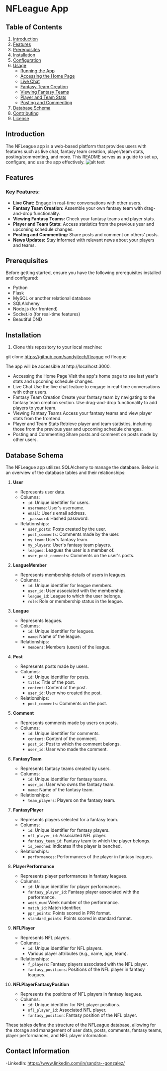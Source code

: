 # NFLeague App

## Table of Contents
1. [Introduction](#introduction)
2. [Features](#features)
3. [Prerequisites](#prerequisites)
4. [Installation](#installation)
5. [Configuration](#configuration)
6. [Usage](#usage)
   - [Running the App](#running-the-app)
   - [Accessing the Home Page](#accessing-the-home-page)
   - [Live Chat](#live-chat)
   - [Fantasy Team Creation](#fantasy-team-creation)
   - [Viewing Fantasy Teams](#viewing-fantasy-teams)
   - [Player and Team Stats](#player-and-team-stats)
   - [Posting and Commenting](#posting-and-commenting)
7. [Database Schema](#database-schema)
8. [Contributing](#contributing)
9. [License](#license)

## Introduction
The NFLeague app is a web-based platform that provides users with features such as live chat, fantasy team creation, player/team stats, posting/commenting, and more. This README serves as a guide to set up, configure, and use the app effectively.
![alt text](https://drive.google.com/file/d/1gMEKn4_LreNQUOpZ5E4LNUrJ4G-qzK1S/view?usp=sharing)



## Features
### Key Features:
- **Live Chat:** Engage in real-time conversations with other users.
- **Fantasy Team Creation:** Assemble your own fantasy team with drag-and-drop functionality.
- **Viewing Fantasy Teams:** Check your fantasy teams and player stats.
- **Player and Team Stats:** Access statistics from the previous year and upcoming schedule changes.
- **Posting and Commenting:** Share posts and comment on others' posts.
- **News Updates:** Stay informed with relevant news about your players and teams.

## Prerequisites
Before getting started, ensure you have the following prerequisites installed and configured:
- Python 
- Flask 
- MySQL or another relational database
- SQLAlchemy 
- Node.js (for frontend)
- Socket.io (for real-time features)
- Beautiful DND

## Installation
1. Clone this repository to your local machine:


git clone https://github.com/sandyjtech/fleague
cd fleague


The app will be accessible at http://localhost:3000.

- Accessing the Home Page
Visit the app's home page to see last year's stats and upcoming schedule changes.
- Live Chat
Use the live chat feature to engage in real-time conversations with other users.
- Fantasy Team Creation
Create your fantasy team by navigating to the fantasy team creation section.
Use drag-and-drop functionality to add players to your team.
- Viewing Fantasy Teams
Access your fantasy teams and view player stats from the frontend.
- Player and Team Stats
Retrieve player and team statistics, including those from the previous year and upcoming schedule changes.
- Posting and Commenting
Share posts and comment on posts made by other users.


## Database Schema

The NFLeague app utilizes SQLAlchemy to manage the database. Below is an overview of the database tables and their relationships:

1. **User**
   - Represents user data.
   - Columns:
     - `id`: Unique identifier for users.
     - `username`: User's username.
     - `email`: User's email address.
     - `_password`: Hashed password.
   - Relationships:
     - `user_posts`: Posts created by the user.
     - `post_comments`: Comments made by the user.
     - `my_team`: User's fantasy team.
     - `my_players`: User's fantasy team players.
     - `leagues`: Leagues the user is a member of.
     - `user_post_comments`: Comments on the user's posts.

2. **LeagueMember**
   - Represents membership details of users in leagues.
   - Columns:
     - `id`: Unique identifier for league members.
     - `user_id`: User associated with the membership.
     - `league_id`: League to which the user belongs.
     - `role`: Role or membership status in the league.

3. **League**
   - Represents leagues.
   - Columns:
     - `id`: Unique identifier for leagues.
     - `name`: Name of the league.
   - Relationships:
     - `members`: Members (users) of the league.

4. **Post**
   - Represents posts made by users.
   - Columns:
     - `id`: Unique identifier for posts.
     - `title`: Title of the post.
     - `content`: Content of the post.
     - `user_id`: User who created the post.
   - Relationships:
     - `post_comments`: Comments on the post.

5. **Comment**
   - Represents comments made by users on posts.
   - Columns:
     - `id`: Unique identifier for comments.
     - `content`: Content of the comment.
     - `post_id`: Post to which the comment belongs.
     - `user_id`: User who made the comment.

6. **FantasyTeam**
   - Represents fantasy teams created by users.
   - Columns:
     - `id`: Unique identifier for fantasy teams.
     - `user_id`: User who owns the fantasy team.
     - `name`: Name of the fantasy team.
   - Relationships:
     - `team_players`: Players on the fantasy team.

7. **FantasyPlayer**
   - Represents players selected for a fantasy team.
   - Columns:
     - `id`: Unique identifier for fantasy players.
     - `nfl_player_id`: Associated NFL player.
     - `fantasy_team_id`: Fantasy team to which the player belongs.
     - `is_benched`: Indicates if the player is benched.
   - Relationships:
     - `performances`: Performances of the player in fantasy leagues.

8. **PlayerPerformance**
   - Represents player performances in fantasy leagues.
   - Columns:
     - `id`: Unique identifier for player performances.
     - `fantasy_player_id`: Fantasy player associated with the performance.
     - `week_num`: Week number of the performance.
     - `match_id`: Match identifier.
     - `ppr_points`: Points scored in PPR format.
     - `standard_points`: Points scored in standard format.

9. **NFLPlayer**
   - Represents NFL players.
   - Columns:
     - `id`: Unique identifier for NFL players.
     - Various player attributes (e.g., name, age, team).
   - Relationships:
     - `f_players`: Fantasy players associated with the NFL player.
     - `fantasy_positions`: Positions of the NFL player in fantasy leagues.

10. **NFLPlayerFantasyPosition**
    - Represents the positions of NFL players in fantasy leagues.
    - Columns:
      - `id`: Unique identifier for NFL player positions.
      - `nfl_player_id`: Associated NFL player.
      - `fantasy_position`: Fantasy position of the NFL player.

These tables define the structure of the NFLeague database, allowing for the storage and management of user data, posts, comments, fantasy teams, player performances, and NFL player information.

## Contact Information
-LinkedIn: https://www.linkedin.com/in/sandra--gonzalez/
